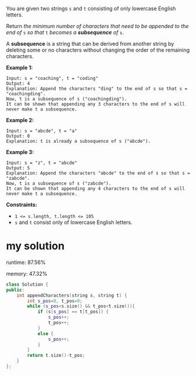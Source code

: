 You are given two strings `s` and `t` consisting of only lowercase English letters.

Return *the minimum number of characters that need to be appended to the end of* `s` *so that* `t` *becomes a **subsequence** of* `s`.

A **subsequence** is a string that can be derived from another string by deleting some or no characters without changing the order of the remaining characters.

 

**Example 1:**

```
Input: s = "coaching", t = "coding"
Output: 4
Explanation: Append the characters "ding" to the end of s so that s = "coachingding".
Now, t is a subsequence of s ("coachingding").
It can be shown that appending any 3 characters to the end of s will never make t a subsequence.
```

**Example 2:**

```
Input: s = "abcde", t = "a"
Output: 0
Explanation: t is already a subsequence of s ("abcde").
```

**Example 3:**

```
Input: s = "z", t = "abcde"
Output: 5
Explanation: Append the characters "abcde" to the end of s so that s = "zabcde".
Now, t is a subsequence of s ("zabcde").
It can be shown that appending any 4 characters to the end of s will never make t a subsequence.
```

 

**Constraints:**

- `1 <= s.length, t.length <= 105`
- `s` and `t` consist only of lowercase English letters.

# my solution

runtime: 87.56%

memory: 47.32%

```C++
class Solution {
public:
    int appendCharacters(string s, string t) {
        int s_pos=0, t_pos=0;
        while (s_pos<s.size() && t_pos<t.size()){
            if (s[s_pos] == t[t_pos]) {
                s_pos++;
                t_pos++;
            }
            else {
                s_pos++;
            }
        }
        return t.size()-t_pos;
    }
};
```

